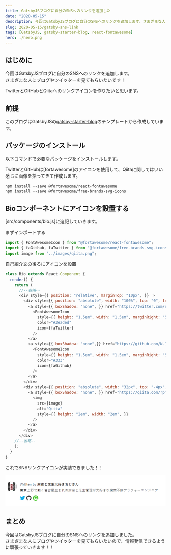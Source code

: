 ```yaml
---
title: GatsbyJSブログに自分のSNSへのリンクを追加した
date: "2020-05-15"
description: 今回はGatsbyJSブログに自分のSNSへのリンクを追加します。さまざまな人にブログやツイッターを見てもらいたいです！
slug: 2020-05-15/gatsby-sns-link
tags: [GatsbyJS, gatsby-starter-blog, react-fontawesome]
hero: ./hero.png
---
```


## はじめに 

今回はGatsbyJSブログに自分のSNSへのリンクを追加します。<br>
さまざまな人にブログやツイッターを見てもらいたいです！

TwitterとGitHubとQiitaへのリンクアイコンを作りたいと思います。

## 前提

このブログはGatsbyJSの[gatsby-starter-blog](https://gatsby-starter-blog-demo.netlify.app/)のテンプレートから作成しています。

## パッケージのインストール

以下コマンドで必要なパッケージをインストールします。<br>

TwitterとGitHubは[fortawesome]のアイコンを使用して、Qiitaに関してはいい感じに画像を拾ってきて作成します。

```
npm install --save @fortawesome/react-fontawesome
npm install --save @fortawesome/free-brands-svg-icons
```

## Bioコンポーネントにアイコンを設置する

[src/components/bio.js]に追記していきます。


まずインポートする
```js:title=src/components/bio.js
import { FontAwesomeIcon } from "@fortawesome/react-fontawesome";
import { faGithub, faTwitter } from "@fortawesome/free-brands-svg-icons";
import image from "../images/qiita.png";
```

自己紹介文の後ろにアイコンを設置
```js:title=src/components/bio.js
class Bio extends React.Component {
  render() {
    return (
      //--省略--
      <div style={{ position: "relative", marginTop: "10px", }}　>
        <div style={{ position: "absolute", width: "100%", top: "0", left: "0", }} >
          <a style={{ boxShadow: "none", }} href="https://twitter.com/rpf_nob">
            <FontAwesomeIcon
              style={{ height: "1.5em", width: "1.5em", marginRight: "5", }}
              color="#3eaded"
              icon={faTwitter}
            />
          </a>
          <a style={{ boxShadow: "none",}} href="https://github.com/N-Iwata" >
            <FontAwesomeIcon
              style={{ height: "1.5em", width: "1.5em", marginRight: "5", }}
              color="#333"
              icon={faGithub}
            />
          </a>
        </div>
        <div style={{ position: "absolute", width: "32px", top: "-4px", left: "56px", }} >
          <a style={{ boxShadow: "none", }} href="https://qiita.com/rpf-nob" >
            <img
              src={image}
              alt="Qiita"
              style={{ height: "2em", width: "2em", }}
            />
          </a>
        </div>
      </div>
    //--省略--
    );
  }
}
```

これでSNSリンクアイコンが実装できました！！

![img](img1.png)

## まとめ

今回はGatsbyJSブログに自分のSNSへのリンクを追加しました。<br>
さまざまな人にブログやツイッターを見てもらいたいので、情報発信できるように頑張っていきます！！